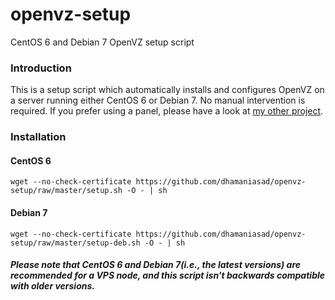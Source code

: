 openvz-setup
=========

CentOS 6 and Debian 7 OpenVZ setup script

### Introduction

This is a setup script which automatically installs and configures OpenVZ on a server running either CentOS 6 or Debian 7. No manual intervention is required. If you prefer using a panel, please have a look at [my other project](https://github.com/dhamaniasad/vzvirtpanel).

### Installation

#### CentOS 6

    wget --no-check-certificate https://github.com/dhamaniasad/openvz-setup/raw/master/setup.sh -O - | sh

#### Debian 7

    wget --no-check-certificate https://github.com/dhamaniasad/openvz-setup/raw/master/setup-deb.sh -O - | sh
    
##### Please note that CentOS 6 and Debian 7(i.e., the latest versions) are recommended for a VPS node, and this script isn't backwards compatible with older versions.
